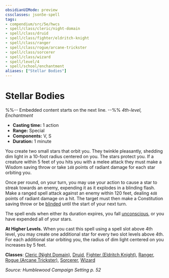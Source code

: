 ```yaml
---
obsidianUIMode: preview
cssclasses: json5e-spell
tags:
- compendium/src/5e/hwcs
- spell/class/cleric/night-domain
- spell/class/druid
- spell/class/fighter/eldritch-knight
- spell/class/ranger
- spell/class/rogue/arcane-trickster
- spell/class/sorcerer
- spell/class/wizard
- spell/level/4
- spell/school/enchantment
aliases: ["Stellar Bodies"]
---
```

# Stellar Bodies
%%-- Embedded content starts on the next line. --%%
*4th-level, Enchantment*  

- **Casting time:** 1 action
- **Range:** Special
- **Components:** V, S
- **Duration:** 1 minute

You create two small stars that orbit you. They twinkle pleasantly, shedding dim light in a 10-foot radius centered on you. The stars protect you. If a creature within 5 feet of you hits you with a melee attack they must make a Wisdom saving throw or take `1d8` points of radiant damage for each star orbiting you.

Once per round, on your turn, you may use your action to cause a star to streak towards an enemy, expending it as it explodes in a blinding flash. Make a ranged spell attack against an enemy within 120 feet, dealing `4d8` points of radiant damage on a hit. The target must then make a Constitution saving throw or be [blinded](/Systems/5e/rules/conditions.md#blinded) until the start of your next turn.

The spell ends when either its duration expires, you fall [unconscious](/Systems/5e/rules/conditions.md#unconscious), or you have expended all of your stars.

**At Higher Levels.** When you cast this spell using a spell slot above 4th level, you may create one additional star for every two slot levels above 4th. For each additional star orbiting you, the radius of dim light centered on you increases by 5 feet.

**Classes**: [Cleric (Night Domain)](/Systems/5e/classes/cleric-night-domain-hwcs.md), [Druid](/Systems/5e/classes/druid.md), [Fighter (Eldritch Knight)](/Systems/5e/classes/fighter-eldritch-knight.md), [Ranger](/Systems/5e/classes/ranger.md), [Rogue (Arcane Trickster)](/Systems/5e/classes/rogue-arcane-trickster.md), [Sorcerer](/Systems/5e/classes/sorcerer.md), [Wizard](/Systems/5e/classes/wizard.md)

*Source: Humblewood Campaign Setting p. 52*